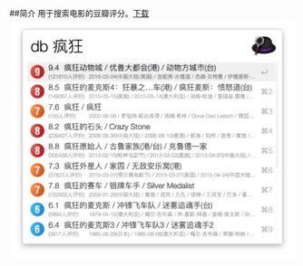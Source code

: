##简介
用于搜索电影的豆瓣评分。[下载](https://github.com/swim2sun/Douban-Movie-Workflow/releases)
![截图](screenshot/screenshot.png)
